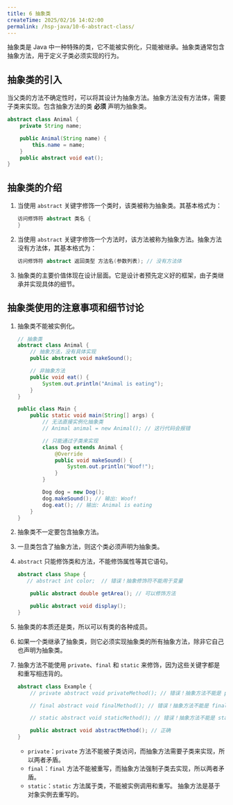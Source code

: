 ```yaml
---
title: 6 抽象类
createTime: 2025/02/16 14:02:00
permalink: /hsp-java/10-6-abstract-class/
---
```


抽象类是 Java 中一种特殊的类，它不能被实例化，只能被继承。抽象类通常包含抽象方法，用于定义子类必须实现的行为。


## 抽象类的引入


当父类的方法不确定性时，可以将其设计为抽象方法。抽象方法没有方法体，需要子类来实现。包含抽象方法的类 **必须** 声明为抽象类。


```java
abstract class Animal {
    private String name;

    public Animal(String name) {
        this.name = name;
    }
    public abstract void eat();
}
```


## 抽象类的介绍

1. 当使用 `abstract` 关键字修饰一个类时，该类被称为抽象类。其基本格式为：

	```java
	访问修饰符 abstract 类名 {
	}
	```

2. 当使用 `abstract` 关键字修饰一个方法时，该方法被称为抽象方法。抽象方法没有方法体，其基本格式为：

	```java
	访问修饰符 abstract 返回类型 方法名(参数列表); // 没有方法体
	```

3. 抽象类的主要价值体现在设计层面。它是设计者预先定义好的框架，由子类继承并实现具体的细节。

## 抽象类使用的注意事项和细节讨论

1. 抽象类不能被实例化。

	```java
	// 抽象类
	abstract class Animal {
	    // 抽象方法，没有具体实现
	    public abstract void makeSound();
	
	    // 非抽象方法
	    public void eat() {
	        System.out.println("Animal is eating");
	    }
	}
	
	public class Main {
	    public static void main(String[] args) {
	        // 无法直接实例化抽象类
	        // Animal animal = new Animal(); // 这行代码会报错
	
	        // 只能通过子类来实现
	        class Dog extends Animal {
	            @Override
	            public void makeSound() {
	                System.out.println("Woof!");
	            }
	        }
	
	        Dog dog = new Dog();
	        dog.makeSound(); // 输出: Woof!
	        dog.eat(); // 输出: Animal is eating
	    }
	}
	```

2. 抽象类不一定要包含抽象方法。
3. 一旦类包含了抽象方法，则这个类必须声明为抽象类。
4. `abstract` 只能修饰类和方法，不能修饰属性等其它语句。

	```java
	abstract class Shape {
	   // abstract int color;  // 错误！抽象修饰符不能用于变量
	
	    public abstract double getArea(); // 可以修饰方法
	
	    public abstract void display();
	}
	```

5. 抽象类的本质还是类，所以可以有类的各种成员。
6. 如果一个类继承了抽象类，则它必须实现抽象类的所有抽象方法，除非它自己也声明为抽象类。
7. 抽象方法不能使用 `private`、`final` 和 `static` 来修饰，因为这些关键字都是和重写相违背的。

	```java
	abstract class Example {
	    // private abstract void privateMethod(); // 错误！抽象方法不能是 private
	
	    // final abstract void finalMethod(); // 错误！抽象方法不能是 final
	
	    // static abstract void staticMethod(); // 错误！抽象方法不能是 static
	
	    public abstract void abstractMethod(); // 正确
	}
	```

	- `private`：`private` 方法不能被子类访问，而抽象方法需要子类来实现，所以两者矛盾。
	- `final`：`final` 方法不能被重写，而抽象方法强制子类去实现，所以两者矛盾。
	- `static`：`static` 方法属于类，不能被实例调用和重写。 抽象方法是基于对象实例去重写的。
